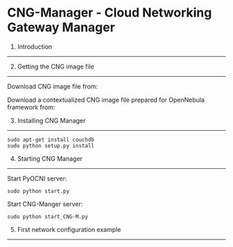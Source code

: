 CNG-Manager - Cloud Networking Gateway Manager
==============================================

1. Introduction
---------------

2. Getting the CNG image file
-----------------------------

Download CNG image file from: 

Download a contextualized CNG image file prepared for OpenNebula framework from:


3. Installing CNG Manager
-------------------------

    sudo apt-get install couchdb
    sudo python setup.py install


4. Starting CNG Manager
-----------------------

Start PyOCNI server:

    sudo python start.py


Start CNG-Manger server:

    sudo python start_CNG-M.py


5. First network configuration example
--------------------------------------
